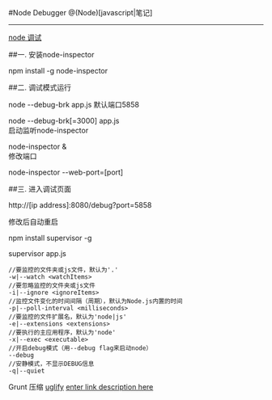 #Node Debugger 
@(Node)[javascript|笔记]

----------------------------------
[node 调试](http://blog.csdn.net/haidaochen/article/details/8570186)

##一. 安装node-inspector  

npm install -g node-inspector 

##二. 调试模式运行

node --debug-brk app.js 
默认端口5858 

node --debug-brk[=3000] app.js  
启动监听node-inspector

node-inspector &  
修改端口

node-inspector  --web-port=[port]

##三. 进入调试页面

http://[ip address]:8080/debug?port=5858


修改后自动重启

npm install supervisor -g

supervisor app.js
```
//要监控的文件夹或js文件，默认为'.'
-w|--watch <watchItems>
//要忽略监控的文件夹或js文件  
-i|--ignore <ignoreItems>
//监控文件变化的时间间隔（周期），默认为Node.js内置的时间
-p|--poll-interval <milliseconds>
//要监控的文件扩展名，默认为'node|js'
-e|--extensions <extensions>
//要执行的主应用程序，默认为'node'
-x|--exec <executable>
//开启debug模式（用--debug flag来启动node）
--debug
//安静模式，不显示DEBUG信息
-q|--quiet
```


Grunt 压缩
[uglify](http://www.cnblogs.com/artwl/archive/2013/11/29/3449303.html)
[enter link description here](http://segmentfault.com/a/1190000000343005)
